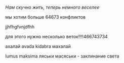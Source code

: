 *Нам скучно жить, теперь немного веселее*

мы хотим больше 64673 конфликтов

jjhfhgfvnjdfhh

для этого нужно несколько веток!!!!466743734

ахалай avada kidabra махалай

lumus maksima ляськи масяськи - заклинание света